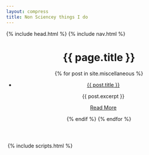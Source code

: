 ```yaml
---
layout: compress
title: Non Sciencey things I do
---
```





<head>
    {% include head.html %}
</head>
<body>
    {% include nav.html %}
    <!-- Header -->
    <header class="header" role="banner">
        <div class="wrapper animated fadeIn">
            <div class="content">
                <div class="post-title">
                    <h1>{{ page.title }}</h1>
                    <a class="btn zoombtn" href="{{site.url}}">
                        <i class="fa fa-home"></i>
                    </a>
                </div>
                <div class="post-list">
                    {% for post in site.miscellaneous %} 
                    <ul>
                        <li class="wow fadeInLeft" data-wow-duration="1.5s">
                            <a class="zoombtn" href="{{ site.url }}{{ post.url }}">{{ post.title }}</a>
                            <p>{{ post.excerpt }}</p>
                            <a href="{{ site.url }}{{ post.url }}" class="btn zoombtn">Read More</a>
                        </li>
                    </ul>
                        {% endif %}
                    {% endfor %}
                </div>
            </div>
        </div>
    </header>
​    {% include scripts.html %}
    <script src="{{ site.url }}/assets/js/wow.min.js"></script>
    <script type="text/javascript">(new WOW).init();</script>
</body>
</html>